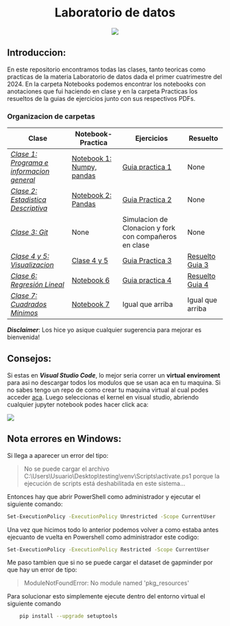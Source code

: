 <h1 align="Center"> Laboratorio de datos </h1>
<p align="center">
<image src="./_src/images/labo_de_datos.jpg" > 
</p>

## **Introduccion:**

En este repositorio encontramos todas las clases, tanto teoricas como practicas de la materia Laboratorio de datos dada el primer cuatrimestre del 2024. En la carpeta Notebooks podemos encontrar los notebooks con anotaciones que fui haciendo en clase y en la carpeta Practicas los resueltos de la guias de ejercicios junto con sus respectivos PDFs. 
### **Organizacion de carpetas**
| Clase  | Notebook-Practica | Ejercicios | Resuelto |  
| -----  | ----------------- | ---------- | -------- |
| [_Clase 1: Programa e informacion general_](./Clases/clase1-slides.pdf) | [Notebook 1: Numpy, pandas](./Notebooks/clase1-laboDatos-numpy.ipynb) | [Guia practica 1](./Practicas/PDFs/practica1-ldd-1c2024.pdf) | None |  
| [_Clase 2: Estadistica Descriptiva_](./Clases/clase02-estadisticaDescriptiva-slides.pdf) | [Notebook 2: Pandas](./Notebooks/clase2-ldd-estadisticaDescriptiva.ipynb) | [Guia Practica 2](./Practicas/PDFs/practica2-ldd-1c2024.pdf) | None |
| [_Clase 3: Git_](./Clases/clase03-git.pdf) | None | Simulacion de Clonacion y fork con compañeros en clase | None |
| [_Clase 4 y 5: Visualizacion_](./Clases/clase04-visualizacion-slides.pdf) | [Clase 4 y 5](./Notebooks/clase4-ldd-visualizacion.ipynb) | [Guia Practica 3](./Practicas/PDFs/practica3-ldd-1c2024.pdf) | [Resuelto Guia 3](./Practicas/practica3.ipynb) |
| [_Clase 6: Regresión Lineal_](./Clases/clase06-regresionLineal-slides.pdf) | [Notebook 6](./Notebooks/clase6-ldd-regresionlineal.ipynb) | [Guia practica 4](./Practicas/practica4.ipynb) | [Resuelto Guia 4](./Practicas/practica4.ipynb) | 
| [_Clase 7: Cuadrados Minimos_](./Clases/clase07-cuadradosMinimos-slides.pdf) | [Notebook 7](./Notebooks/clase7-ldd-cuadradosminimos.ipynb) | Igual que arriba | Igual que arriba | 



***Disclaimer***: Los hice yo asique cualquier sugerencia para mejorar es bienvenida!

## Consejos:

Si estas en ***Visual Studio Code***, lo mejor seria correr un **virtual enviroment** para asi no descargar todos los modulos que se usan aca en tu maquina. Si no sabes tengo un repo de como crear tu maquina virtual al cual podes acceder [aca](https://github.com/Gabrielnm7/How-to-create-a-virtual-enviroment). Luego seleccionas el kernel en visual studio, abriendo cualquier jupyter notebook podes hacer click aca:

<image src="./_src/images/select_kernel.png">
 
 ## Nota errores en Windows:

Si llega a aparecer un error del tipo:
> No se puede cargar el archivo C:\Users\Usuario\Desktop\testing\venv\Scripts\activate.ps1 porque la ejecución de scripts está deshabilitada en este sistema...

Entonces hay que abrir PowerShell como administrador y ejecutar el siguiente comando:
```bash
Set-ExecutionPolicy -ExecutionPolicy Unrestricted -Scope CurrentUser
```
Una vez que hicimos todo lo anterior podemos volver a como estaba antes ejecuanto de vuelta en Powershell como administrador este codigo:
```bash
Set-ExecutionPolicy -ExecutionPolicy Restricted -Scope CurrentUser
```
Me paso tambien que si no se puede cargar el dataset de gapminder por que hay un error de tipo:
> ModuleNotFoundError: No module named 'pkg_resources'

Para solucionar esto simplemente ejecute dentro del entorno virtual el siguiente comando
```bash
    pip install --upgrade setuptools
```